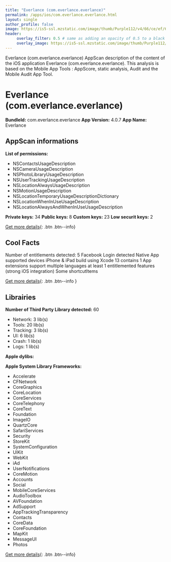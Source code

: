 ```yaml
---
title: "Everlance (com.everlance.everlance)"
permalink: /apps/ios/com.everlance.everlance.html
layout: single
author_profile: false
image: https://is5-ssl.mzstatic.com/image/thumb/Purple112/v4/66/ce/ef/66ceef48-5124-34db-7b55-b7dd2b53cfe8/AppIcon-1x_U007emarketing-0-7-0-85-220.png/512x512bb.jpg
header: 
     overlay_filter: 0.5 # same as adding an opacity of 0.5 to a black background
     overlay_image: https://is5-ssl.mzstatic.com/image/thumb/Purple112/v4/66/ce/ef/66ceef48-5124-34db-7b55-b7dd2b53cfe8/AppIcon-1x_U007emarketing-0-7-0-85-220.png/512x512bb.jpg
---
```

Everlance (com.everlance.everlance) AppScan description of the content of the iOS application Everlance (com.everlance.everlance). This analysis is based on the Mobile App Tools : AppScore, static analysis, Audit and the Mobile Audit App Tool.

# Everlance (com.everlance.everlance)

**BundleId:** com.everlance.everlance
**App Version:** 4.0.7
**App Name:** Everlance


## AppScan informations 

**List of permissions:** 
- NSContactsUsageDescription
- NSCameraUsageDescription
- NSPhotoLibraryUsageDescription
- NSUserTrackingUsageDescription
- NSLocationAlwaysUsageDescription
- NSMotionUsageDescription
- NSLocationTemporaryUsageDescriptionDictionary
- NSLocationWhenInUseUsageDescription
- NSLocationAlwaysAndWhenInUseUsageDescription
  
  
**Private keys:** 34
**Public keys:** 8
**Custom keys:** 23
**Low securit keys:** 2
  
[Get more details](/pricing.html){: .btn .btn--info}

## Cool Facts

Number of entitlements detected: 5
Facebook Login detected
Native App
supported devices iPhone & iPad
build using Xcode 13
contains 1 App extensions
support multiple languages
at least 1 entitlemented features (strong iOS integration)
Some shortcutItems 
  
[Get more details](/pricing.html){: .btn .btn--info }

## Librairies 
**Number of Third Party Library detected:** 60
- Network: 3 lib(s)
- Tools: 20 lib(s)
- Tracking: 3 lib(s)
- UI: 6 lib(s)
- Crash: 1 lib(s)
- Logs: 1 lib(s)


**Apple dylibs:**


**Apple System Library Frameworks:**
- Accelerate
- CFNetwork
- CoreGraphics
- CoreLocation
- CoreServices
- CoreTelephony
- CoreText
- Foundation
- ImageIO
- QuartzCore
- SafariServices
- Security
- StoreKit
- SystemConfiguration
- UIKit
- WebKit
- iAd
- UserNotifications
- CoreMotion
- Accounts
- Social
- MobileCoreServices
- AudioToolbox
- AVFoundation
- AdSupport
- AppTrackingTransparency
- Contacts
- CoreData
- CoreFoundation
- MapKit
- MessageUI
- Photos


  
[Get more details](/pricing.html){: .btn .btn--info}

